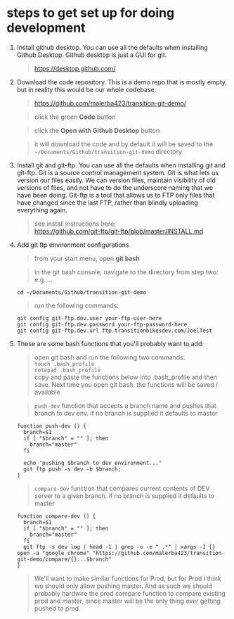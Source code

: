 # steps to get set up for doing development

1. Install github desktop. You can use all the defaults when installing Github Desktop. Github desktop is just a GUI for git.

   > https://desktop.github.com/

2. Download the code repository. This is a demo repo that is mostly empty, but in reality this would be our whole codebase.

   > https://github.com/malerba423/transition-git-demo/

   > click the green **Code** button

   > click the **Open with Github Desktop** button

   > it will download the code and by default it will be saved to the `~/Documents/Github/transition-git-demo` directory

3. Install git and git-ftp. You can use all the defaults when installing git and git-ftp. Git is a source control management system. Git is what lets us version our files easily. We can version files, maintain visibility of old versions of files, and not have to do the underscore naming that we have been doing. Git-ftp is a tool that allows us to FTP only files that have changed since the last FTP, rather than blindly uploading everything again.

   > see install instructions here:<br/> https://github.com/git-ftp/git-ftp/blob/master/INSTALL.md

4. Add git ftp environment configurations

   > from your start menu, open **git bash**

   > in the git bash console, navigate to the directory from step two: e.g. ...

   ```
   cd ~/Documents/Github/transition-git-demo
   ```

   > run the following commands:

   ```
   git config git-ftp.dev.user your-ftp-user-here
   git config git-ftp.dev.password your-ftp-password-here
   git config git-ftp.dev.url ftp.transitionbikesdev.com/JoelTest
   ```

5. These are some bash functions that you'll probably want to add: 
    > open git bash and run the following two commands: <br/>
    > `touch .bash_profile`  <br/>
    > `notepad .bash_profile`  <br/>
    > copy and paste the functions below into .bash_profile and then save. Next time you open git bash, the functions will be saved / available

   > `push-dev` function that accepts a branch name and pushes that branch to dev env. if no branch is supplied it defaults to master

   ```
   function push-dev () {
     branch=$1
     if [ "$branch" = "" ]; then
       branch="master"
     fi

     echo "pushing $branch to dev environment..."
     git ftp push -s dev -b $branch;
   }
   ```

   > `compare-dev` function that compares current contents of DEV server to a given branch. if no branch is supplied it defaults to master

   ```
   function compare-dev () {
     branch=$1
     if [ "$branch" = "" ]; then
       branch="master"
     fi
     git ftp -s dev log | head -1 | grep -o -e " .*" | xargs -I {} open -a "google chrome" "https://github.com/malerba423/transition-git-demo/compare/{}...$branch"
   }
   ```

   > We'll want to make similar functions for Prod, but for Prod I think we should only allow pushing master. And as such we should probably hardwire the prod compare function to compare existing prod and master, since master will be the only thing ever getting pushed to prod.